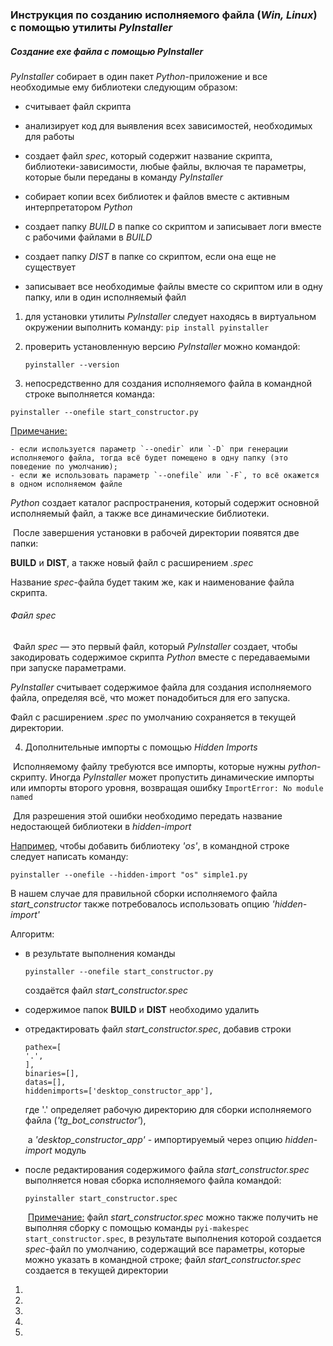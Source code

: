 ### Инструкция по созданию исполняемого файла  (*Win, Linux*) с помощью утилиты *PyInstaller*



##### Создание *exe* файла с помощью *PyInstaller*

*PyInstaller* собирает в один пакет *Python*-приложение и все необходимые ему библиотеки следующим образом:

- считывает файл скрипта

- анализирует код для выявления всех зависимостей, необходимых для работы

- создает файл *spec*, который содержит название скрипта, библиотеки-зависимости, любые файлы, включая те параметры, которые были переданы в команду *PyInstaller*

- собирает копии всех библиотек и файлов вместе с активным интерпретатором *Python*

- создает папку *BUILD* в папке со скриптом и записывает логи вместе с рабочими файлами в *BUILD*

- создает папку *DIST* в папке со скриптом, если она еще не существует

- записывает все необходимые файлы вместе со скриптом или в одну папку, или в один исполняемый файл

  

1. для установки утилиты *PyInstaller* следует находясь в виртуальном окружении выполнить команду:
   `pip install pyinstaller`

2. проверить установленную версию *PyInstaller* можно командой:

   `pyinstaller --version`

3.  непосредственно для создания исполняемого файла в командной строке выполняется команда:

   `pyinstaller --onefile start_constructor.py`

   <u>Примечание:</u>

    - если используется параметр `--onedir` или `-D` при генерации исполняемого файла, тогда всё будет помещено в одну папку (это поведение по умолчанию);
    - если же использовать параметр `--onefile` или `-F`, то всё окажется в одном исполняемом файле

   *Python* создает каталог распространения, который содержит основной исполняемый файл, а также все динамические библиотеки.

   ​	После завершения установки в рабочей директории появятся две папки:

   **BUILD** и **DIST**, а также новый файл с расширением *.spec*

   Название *spec*-файла будет таким же, как и наименование файла скрипта.

   

   ###### Файл *spec*

   ​	Файл *spec* — это первый файл, который *PyInstaller* создает, чтобы закодировать содержимое скрипта *Python* вместе с передаваемыми при запуске параметрами.

   *PyInstaller* считывает содержимое файла для создания исполняемого файла, определяя всё, что может понадобиться для его запуска.

   Файл с расширением *.spec* по умолчанию сохраняется  в текущей директории.

   

4. Дополнительные импорты с помощью *Hidden Imports*

​	Исполняемому файлу требуются все импорты, которые нужны *python*-скрипту. Иногда *PyInstaller* может пропустить динамические импорты или импорты второго уровня, возвращая ошибку `ImportError: No module named`

​	Для разрешения этой ошибки необходимо передать название недостающей библиотеки в *hidden-import*

<u>Например</u>, чтобы добавить библиотеку *'os'*, в командной строке следует написать команду:

```
pyinstaller --onefile --hidden-import "os" simple1.py
```



В нашем случае для правильной сборки исполняемого файла *start_constructor* также потребовалось использовать опцию  *'hidden-import'*

Алгоритм:

- в результате выполнения команды

  `pyinstaller --onefile start_constructor.py`

  создаётся файл *start_constructor.spec*

- содержимое папок **BUILD** и **DIST** необходимо удалить

- отредактировать файл *start_constructor.spec*, добавив строки

      pathex=[
      '.',
      ],
      binaries=[],
      datas=[],
      hiddenimports=['desktop_constructor_app'],

  где '.' определяет рабочую директорию для сборки исполняемого файла (*'tg_bot_constructor'*),

  ​	а *'desktop_constructor_app'* - импортируемый через опцию *hidden-import* модуль

- после редактирования содержимого файла *start_constructor.spec* выполняется новая сборка исполняемого файла командой:

   `pyinstaller start_constructor.spec`

  ​	<u>Примечание:</u> файл *start_constructor.spec* можно также получить не выполняя сборку с помощью команды `pyi-makespec start_constructor.spec`, в результате выполнения которой создается *spec*-файл по умолчанию, содержащий все параметры, которые можно указать в командной строке; файл *start_constructor.spec* создается в текущей директории

  





 

1. 
2. 
3. 
4. 
5. 